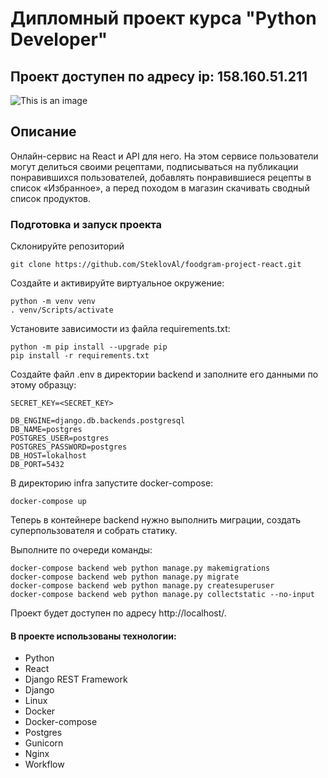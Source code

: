 # Дипломный проект курса "Python Developer"


## Проект доступен по адресу ip: 158.160.51.211

![This is an image](https://github.com/SteklovAl/yamdb_final/actions/workflows/yamdb_workflow.yml/badge.svg)


## Описание

Онлайн-сервис на React и API для него. На этом сервисе пользователи могут делиться своими рецептами, подписываться на публикации понравившихся пользователей, добавлять понравившиеся рецепты в список «Избранное», а перед походом в магазин скачивать сводный список продуктов.


### Подготовка и запуск проекта

Склонируйте репозиторий

`git clone https://github.com/SteklovAl/foodgram-project-react.git`

Cоздайте и активируйте виртуальное окружение:

```
python -m venv venv
. venv/Scripts/activate
```

Установите зависимости из файла requirements.txt:

```
python -m pip install --upgrade pip
pip install -r requirements.txt
```

Создайте файл .env в директории backend и заполните его данными по этому 
образцу:

```
SECRET_KEY=<SECRET_KEY>

DB_ENGINE=django.db.backends.postgresql
DB_NAME=postgres
POSTGRES_USER=postgres
POSTGRES_PASSWORD=postgres
DB_HOST=lokalhost
DB_PORT=5432
```

В директорию infra запустите docker-compose:

`docker-compose up`

Теперь в контейнере backend нужно выполнить миграции, создать суперпользователя и собрать статику. 

Выполните по очереди команды:

```
docker-compose backend web python manage.py makemigrations
docker-compose backend web python manage.py migrate
docker-compose backend web python manage.py createsuperuser
docker-compose backend web python manage.py collectstatic --no-input 
```

Проект будет доступен по адресу http://localhost/.


#### В проекте использованы технологии:

* Python
* React
* Django REST Framework
* Django
* Linux
* Docker
* Docker-compose
* Postgres
* Gunicorn
* Nginx
* Workflow



